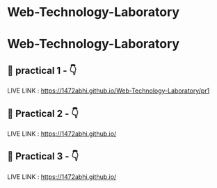 # Web-Technology-Laboratory
# Web-Technology-Laboratory
## 🔗 practical 1 -   👇 

LIVE LINK : https://1472abhi.github.io/Web-Technology-Laboratory/pr1

## 🔗 Practical 2 -   👇

LIVE LINK : https://1472abhi.github.io/

## 🔗 Practical 3 -   👇
LIVE LINK : https://1472abhi.github.io/
